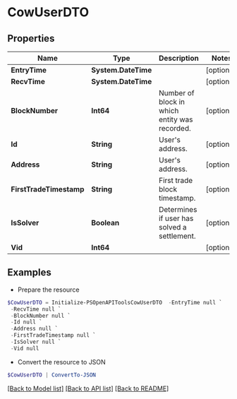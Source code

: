 # CowUserDTO
## Properties

Name | Type | Description | Notes
------------ | ------------- | ------------- | -------------
**EntryTime** | **System.DateTime** |  | [optional] 
**RecvTime** | **System.DateTime** |  | [optional] 
**BlockNumber** | **Int64** | Number of block in which entity was recorded. | [optional] 
**Id** | **String** | User&#39;s address. | [optional] 
**Address** | **String** | User&#39;s address. | [optional] 
**FirstTradeTimestamp** | **String** | First trade block timestamp. | [optional] 
**IsSolver** | **Boolean** | Determines if user has solved a settlement. | [optional] 
**Vid** | **Int64** |  | [optional] 

## Examples

- Prepare the resource
```powershell
$CowUserDTO = Initialize-PSOpenAPIToolsCowUserDTO  -EntryTime null `
 -RecvTime null `
 -BlockNumber null `
 -Id null `
 -Address null `
 -FirstTradeTimestamp null `
 -IsSolver null `
 -Vid null
```

- Convert the resource to JSON
```powershell
$CowUserDTO | ConvertTo-JSON
```

[[Back to Model list]](../README.md#documentation-for-models) [[Back to API list]](../README.md#documentation-for-api-endpoints) [[Back to README]](../README.md)

